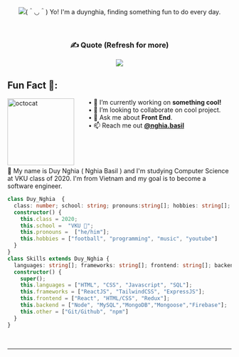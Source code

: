 <div align="center">

![(＾◡＾) Yo! I'm a duynghia, finding something fun to do every day.](<https://typograssy.deno.dev/api?text=(%EF%BC%BE%E2%97%A1%EF%BC%BE)%20Yo!%20I'm%20a%20duynghia,%20finding%20something%20fun%20to%20do%20every%20day.&speed=45&comment=>)

</div>

<br/>

<div align="center">

### ✍️ Quote (Refresh for more)
![](https://quotes-github-readme.vercel.app/api?type=horizontal&theme=radical)

</div>

## Fun Fact 🎈:
<!-- <img align="left" height="150" src="https://raw.githubusercontent.com/hicodersofficial/images/main/giphy%20(2).gif" style="margin-right: 2rem;"> -->
<img align="left" height="150" src="https://user-images.githubusercontent.com/69384657/179312151-fdabe3af-823f-41ab-a6d4-17a72af4e9e8.png" alt="octocat" style="margin-right: 2rem;" />

• 🔭 I’m currently working on <b>something cool!</b> <br/>
• 👯 I’m looking to collaborate on cool project.<br/>
• 💬 Ask me about <b>Front End</b>.<br/>
• 📫 Reach me out <a href="https://www.instagram.com/nghia.basil/"><b>@nghia.basil</b></a><br/>
</span>

<br />
<br />
<br />

👨 My name is Duy Nghia ( Nghia Basil ) and I'm studying Computer Science at VKU class of 2020. I'm from Vietnam and my goal is to become a software engineer.

```typescript
class Duy_Nghia  {
  class: number; school: string; pronouns:string[]; hobbies: string[]; 
  constructor() {
    this.class = 2020;
    this.school =  "VKU 🐘";
    this.pronouns =  ["he/him"];
    this.hobbies = ["football", "programming", "music", "youtube"]
  }
}
class Skills extends Duy_Nghia {
  languages: string[]; frameworks: string[]; frontend: string[]; backend: string[]; other: string[]
  constructor() {
    super();
    this.languages = ["HTML", "CSS", "Javascript", "SQL"];
    this.frameworks = ["ReactJS", "TailwindCSS", "ExpressJS"];
    this.frontend = ["React", "HTML/CSS", "Redux"];
    this.backend = ["Node", "MySQL","MongoDB","Mongoose","Firebase"];
    this.other = ["Git/Github", "npm"]
  }
}
```


<br/>

***
